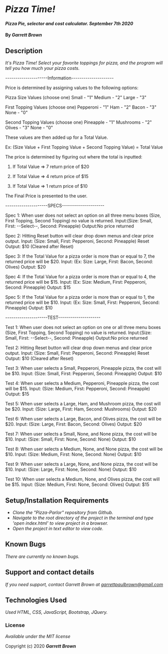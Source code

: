 # _Pizza Time!_

#### _Pizza Pie, selector and cost calculator. September 7th 2020_

#### By _**Garrett Brown**_

## Description

_It's Pizza Time! Select your favorite toppings for pizza, and the program will tell you how much your pizza costs._


---------------------Information---------------------

Price is determined by assigning values to the following options:

Pizza Size Values (choose one)
  Small - "1"
  Medium - "2"
  Large - "3"

First Topping Values (choose one)
  Pepperoni - "1"
  Ham - "2"
  Bacon - "3"
  None - "0"

Second Topping Values (choose one)
  Pineapple - "1"
  Mushrooms - "2"
  Olives - "3"
  None - "0"

These values are then added up for a Total Value.

Ex: (Size Value + First Topping Value + Second Topping Value) = Total Value

The price is determined by figuring out where the total is inputted:

1. If Total Value => 7
    return price of $20
  
2. If Total Value => 4
    return price of $15

3. If Total Value => 1
  return price of $10


The Final Price is presented to the user.

---------------------SPECS---------------------

Spec 1: When user does not select an option on all three menu boxes (Size, First Topping, Second Topping) no value is returned.
Input:(Size: Small, First: --Select--, Second: Pineapple)
Output:No price returned

Spec 2: Hitting Reset button will clear drop down menus and clear price output.
Input: (Size: Small, First: Pepperoni, Second: Pineapple) Reset
Output: $10 (Cleared after Reset)

Spec 3: If the Total Value for a pizza order is more than or equal to 7, the returned price will be $20.
Input: (Ex: Size: Large, First: Bacon, Second: Olives)
Output: $20

Spec 4: If the Total Value for a pizza order is more than or equal to 4, the returned price will be $15.
Input: (Ex: Size: Medium, First: Pepperoni, Second: Pineapple) 
Output: $15

Spec 5: If the Total Value for a pizza order is more than or equal to 1, the returned price will be $10.
Input: (Ex: Size: Small, First: Pepperoni, Second: Pineapple) 
Output: $10


---------------------TEST---------------------

Test 1: When user does not select an option on one or all three menu boxes (Size, First Topping, Second Topping) no value is returned.
Input:(Size: Small, First: --Select--, Second: Pineapple)
Output:No price returned

Test 2: Hitting Reset button will clear drop down menus and clear price output.
Input: (Size: Small, First: Pepperoni, Second: Pineapple) Reset
Output: $10 (Cleared after Reset)

Test 3: When user selects a Small, Pepperoni, Pineapple pizza, the cost will be $10.
Input: (Size: Small, First: Pepperoni, Second: Pineapple) 
Output: $10

Test 4: When user selects a Medium, Pepperoni, Pineapple pizza, the cost will be $15.
Input: (Size: Medium, First: Pepperoni, Second: Pineapple) 
Output: $15

Test 5: When user selects a Large, Ham, and Mushroom pizza, the cost will be $20.
Input: (Size: Large, First: Ham, Second: Mushrooms) 
Output: $20

Test 6: When user selects a Large, Bacon, and Olives pizza, the cost will be $20.
Input: (Size: Large, First: Bacon, Second: Olives) 
Output: $20

Test 7: When user selects a Small, None, and None pizza, the cost will be $10.
Input: (Size: Small, First: None, Second: None) 
Output: $10

Test 8: When user selects a Medium, None, and None pizza, the cost will be $10.
Input: (Size: Medium, First: None, Second: None) 
Output: $10

Test 9: When user selects a Large, None, and None pizza, the cost will be $10.
Input: (Size: Large, First: None, Second: None) 
Output: $10

Test 10: When user selects a Medium, None, and Olives pizza, the cost will be $15.
Input:  (Size: Medium, First: None, Second: Olives) 
Output: $15


## Setup/Installation Requirements

* _Clone the "Pizza-Parlor" repository from Github._
* _Navigate to the root directory of the project in the terminal and type 'open index.html' to view project in a browser._
* _Open the project in text editor to view code._


## Known Bugs

_There are currently no known bugs._

## Support and contact details

_If you need support, contact Garrett Brown at <garrettpaulbrown@gmail.com>_

## Technologies Used

_Used HTML, CSS, JavaScript, Bootstrap, JQuery._

### License

*Available under the MIT license*

Copyright (c) 2020 **_Garrett Brown_**
